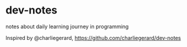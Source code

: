 # dev-notes
notes about daily learning journey in programming

Inspired by @charliegerard, https://github.com/charliegerard/dev-notes
